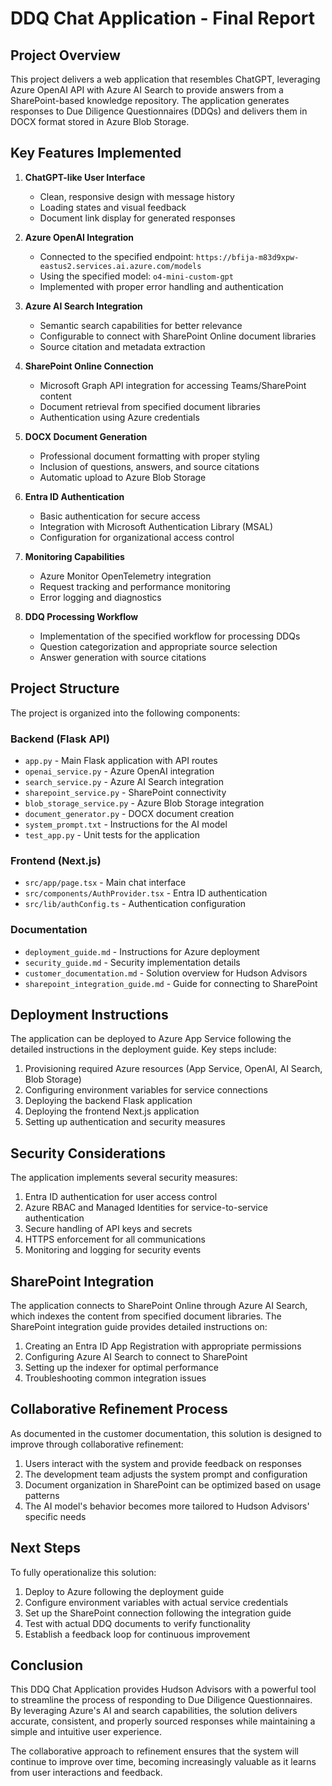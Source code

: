 # DDQ Chat Application - Final Report

## Project Overview

This project delivers a web application that resembles ChatGPT, leveraging Azure OpenAI API with Azure AI Search to provide answers from a SharePoint-based knowledge repository. The application generates responses to Due Diligence Questionnaires (DDQs) and delivers them in DOCX format stored in Azure Blob Storage.

## Key Features Implemented

1. **ChatGPT-like User Interface**
   - Clean, responsive design with message history
   - Loading states and visual feedback
   - Document link display for generated responses

2. **Azure OpenAI Integration**
   - Connected to the specified endpoint: `https://bfija-m83d9xpw-eastus2.services.ai.azure.com/models`
   - Using the specified model: `o4-mini-custom-gpt`
   - Implemented with proper error handling and authentication

3. **Azure AI Search Integration**
   - Semantic search capabilities for better relevance
   - Configurable to connect with SharePoint Online document libraries
   - Source citation and metadata extraction

4. **SharePoint Online Connection**
   - Microsoft Graph API integration for accessing Teams/SharePoint content
   - Document retrieval from specified document libraries
   - Authentication using Azure credentials

5. **DOCX Document Generation**
   - Professional document formatting with proper styling
   - Inclusion of questions, answers, and source citations
   - Automatic upload to Azure Blob Storage

6. **Entra ID Authentication**
   - Basic authentication for secure access
   - Integration with Microsoft Authentication Library (MSAL)
   - Configuration for organizational access control

7. **Monitoring Capabilities**
   - Azure Monitor OpenTelemetry integration
   - Request tracking and performance monitoring
   - Error logging and diagnostics

8. **DDQ Processing Workflow**
   - Implementation of the specified workflow for processing DDQs
   - Question categorization and appropriate source selection
   - Answer generation with source citations

## Project Structure

The project is organized into the following components:

### Backend (Flask API)
- `app.py` - Main Flask application with API routes
- `openai_service.py` - Azure OpenAI integration
- `search_service.py` - Azure AI Search integration
- `sharepoint_service.py` - SharePoint connectivity
- `blob_storage_service.py` - Azure Blob Storage integration
- `document_generator.py` - DOCX document creation
- `system_prompt.txt` - Instructions for the AI model
- `test_app.py` - Unit tests for the application

### Frontend (Next.js)
- `src/app/page.tsx` - Main chat interface
- `src/components/AuthProvider.tsx` - Entra ID authentication
- `src/lib/authConfig.ts` - Authentication configuration

### Documentation
- `deployment_guide.md` - Instructions for Azure deployment
- `security_guide.md` - Security implementation details
- `customer_documentation.md` - Solution overview for Hudson Advisors
- `sharepoint_integration_guide.md` - Guide for connecting to SharePoint

## Deployment Instructions

The application can be deployed to Azure App Service following the detailed instructions in the deployment guide. Key steps include:

1. Provisioning required Azure resources (App Service, OpenAI, AI Search, Blob Storage)
2. Configuring environment variables for service connections
3. Deploying the backend Flask application
4. Deploying the frontend Next.js application
5. Setting up authentication and security measures

## Security Considerations

The application implements several security measures:

1. Entra ID authentication for user access control
2. Azure RBAC and Managed Identities for service-to-service authentication
3. Secure handling of API keys and secrets
4. HTTPS enforcement for all communications
5. Monitoring and logging for security events

## SharePoint Integration

The application connects to SharePoint Online through Azure AI Search, which indexes the content from specified document libraries. The SharePoint integration guide provides detailed instructions on:

1. Creating an Entra ID App Registration with appropriate permissions
2. Configuring Azure AI Search to connect to SharePoint
3. Setting up the indexer for optimal performance
4. Troubleshooting common integration issues

## Collaborative Refinement Process

As documented in the customer documentation, this solution is designed to improve through collaborative refinement:

1. Users interact with the system and provide feedback on responses
2. The development team adjusts the system prompt and configuration
3. Document organization in SharePoint can be optimized based on usage patterns
4. The AI model's behavior becomes more tailored to Hudson Advisors' specific needs

## Next Steps

To fully operationalize this solution:

1. Deploy to Azure following the deployment guide
2. Configure environment variables with actual service credentials
3. Set up the SharePoint connection following the integration guide
4. Test with actual DDQ documents to verify functionality
5. Establish a feedback loop for continuous improvement

## Conclusion

This DDQ Chat Application provides Hudson Advisors with a powerful tool to streamline the process of responding to Due Diligence Questionnaires. By leveraging Azure's AI and search capabilities, the solution delivers accurate, consistent, and properly sourced responses while maintaining a simple and intuitive user experience.

The collaborative approach to refinement ensures that the system will continue to improve over time, becoming increasingly valuable as it learns from user interactions and feedback.
